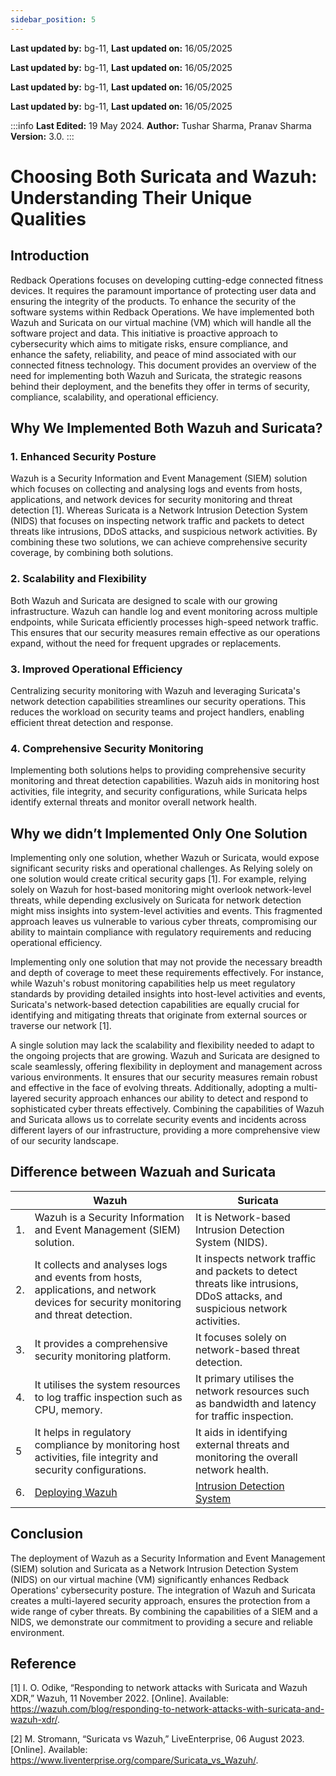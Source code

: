 ```yaml
---
sidebar_position: 5
---
```


**Last updated by:** bg-11, **Last updated on:** 16/05/2025


**Last updated by:** bg-11, **Last updated on:** 16/05/2025


**Last updated by:** bg-11, **Last updated on:** 16/05/2025


**Last updated by:** bg-11, **Last updated on:** 16/05/2025


:::info
 **Last Edited:** 19 May 2024. **Author:** Tushar Sharma, Pranav Sharma  **Version:** 3.0.
:::

# Choosing Both Suricata and Wazuh: Understanding Their Unique Qualities

## Introduction

Redback Operations focuses on developing cutting-edge connected fitness devices. It requires the paramount importance of protecting user data and ensuring the integrity of the products. To enhance the security of the software systems within Redback Operations. We have implemented both Wazuh and Suricata on our virtual machine (VM) which will handle all the software project and data. This initiative is proactive approach to cybersecurity which aims to mitigate risks, ensure compliance, and enhance the safety, reliability, and peace of mind associated with our connected fitness technology. This document provides an overview of the need for implementing both Wazuh and Suricata, the strategic reasons behind their deployment, and the benefits they offer in terms of security, compliance, scalability, and operational efficiency.


## Why We Implemented Both Wazuh and Suricata?

###  1. Enhanced Security Posture

Wazuh is a Security Information and Event Management (SIEM) solution which focuses on collecting and analysing logs and events from hosts, applications, and network devices for security monitoring and threat detection [1]. Whereas Suricata is a Network Intrusion Detection System (NIDS) that focuses on inspecting network traffic and packets to detect threats like intrusions, DDoS attacks, and suspicious network activities. By combining these two solutions, we can achieve comprehensive security coverage, by combining both solutions.

### 2. Scalability and Flexibility

Both Wazuh and Suricata are designed to scale with our growing infrastructure. Wazuh can handle log and event monitoring across multiple endpoints, while Suricata efficiently processes high-speed network traffic. This ensures that our security measures remain effective as our operations expand, without the need for frequent upgrades or replacements.

### 3. Improved Operational Efficiency

Centralizing security monitoring with Wazuh and leveraging Suricata's network detection capabilities streamlines our security operations. This reduces the workload on security teams and project handlers, enabling efficient threat detection and response.

### 4. Comprehensive Security Monitoring

Implementing both solutions helps to providing comprehensive security monitoring and threat detection capabilities. Wazuh aids in monitoring host activities, file integrity, and security configurations, while Suricata helps identify external threats and monitor overall network health.


## Why we didn’t Implemented Only One Solution

Implementing only one solution, whether Wazuh or Suricata, would expose significant security risks and operational challenges. As Relying solely on one solution would create critical security gaps [1]. For example, relying solely on Wazuh for host-based monitoring might overlook network-level threats, while depending exclusively on Suricata for network detection might miss insights into system-level activities and events. This fragmented approach leaves us vulnerable to various cyber threats, compromising our ability to maintain compliance with regulatory requirements and reducing operational efficiency.

Implementing only one solution that may not provide the necessary breadth and depth of coverage to meet these requirements effectively. For instance, while Wazuh's robust monitoring capabilities help us meet regulatory standards by providing detailed insights into host-level activities and events, Suricata's network-based detection capabilities are equally crucial for identifying and mitigating threats that originate from external sources or traverse our network [1].

A single solution may lack the scalability and flexibility needed to adapt to the ongoing projects that are growing. Wazuh and Suricata are designed to scale seamlessly, offering flexibility in deployment and management across various environments. It ensures that our security measures remain robust and effective in the face of evolving threats.
Additionally, adopting a multi-layered security approach enhances our ability to detect and respond to sophisticated cyber threats effectively. Combining the capabilities of Wazuh and Suricata allows us to correlate security events and incidents across different layers of our infrastructure, providing a more comprehensive view of our security landscape.


## Difference between Wazuah and Suricata


|  | **Wazuh** | **Suricata** |
|-------------|-----------|--------------|
| 1. | Wazuh is a Security Information and Event Management (SIEM) solution. | It is Network-based Intrusion Detection System (NIDS).  |
| 2. | It collects and analyses logs and events from hosts, applications, and network devices for security monitoring and threat detection. | It inspects network traffic and packets to detect threats like intrusions, DDoS attacks, and suspicious network activities. |
| 3. | It provides a comprehensive security monitoring platform. | It focuses solely on network-based threat detection. |
| 4. | It utilises the system resources to log traffic inspection such as CPU, memory. | It primary utilises the network resources such as bandwidth and latency for traffic inspection. |
| 5 | It helps in regulatory compliance by monitoring host activities, file integrity and security configurations. | It aids in identifying external threats and monitoring the overall network health. |
| 6.| [Deploying Wazuh](https://redback-operations.github.io/redback-documentation/docs/cybersecurity/research/ids-and-wazuh/deploying-wazuh) | [Intrusion Detection System](https://redback-operations.github.io/redback-documentation/docs/cybersecurity/research/ids-and-wazuh/intrusion-detection-system) |


## Conclusion 

The deployment of Wazuh as a Security Information and Event Management (SIEM) solution and Suricata as a Network Intrusion Detection System (NIDS) on our virtual machine (VM) significantly enhances Redback Operations' cybersecurity posture. The integration of Wazuh and Suricata creates a multi-layered security approach, ensures the protection from a wide range of cyber threats. By combining the capabilities of a SIEM and a NIDS, we demonstrate our commitment to providing a secure and reliable environment.


## Reference


[1] 	I. O. Odike, “Responding to network attacks with Suricata and Wazuh XDR,” Wazuh, 11 November 2022. [Online]. Available: https://wazuh.com/blog/responding-to-network-attacks-with-suricata-and-wazuh-xdr/.

[2] 	M. Stromann, “Suricata vs Wazuh,” LiveEnterprise, 06 August 2023. [Online]. Available: https://www.liventerprise.org/compare/Suricata_vs_Wazuh/.



